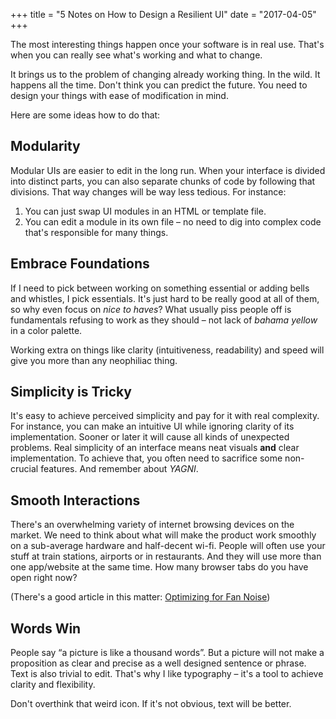 +++
title = "5 Notes on How to Design a Resilient UI"
date =  "2017-04-05"
+++

The most interesting things happen once your software is in real use.
That's when you can really see what's working and what to change.

It brings us to the problem of changing already working thing. In the wild.
It happens all the time. Don't think you can predict the future. 
You need to design your things with ease of modification in mind.

<!--more-->

Here are some ideas how to do that:

## Modularity

Modular UIs are easier to edit in the long run.
When your interface is divided into distinct parts, you can also separate chunks of code by following that divisions.
That way changes will be way less tedious. For instance:

1. You can just swap UI modules in an HTML or template file.
2. You can edit a module in its own file – no need to dig into complex code that's responsible for many things.


## Embrace Foundations

If I need to pick between working on something essential or adding bells and whistles, I pick essentials.
It's just hard to be really good at all of them, so why even focus on *nice to haves*? What usually piss people off is fundamentals refusing to work as they should – not lack of *bahama yellow* in a color palette.

Working extra on things like clarity (intuitiveness, readability) and speed
will give you more than any neophiliac thing.
   

## Simplicity is Tricky

It's easy to achieve perceived simplicity and pay for it with real complexity.
For instance, you can make an intuitive UI while ignoring clarity of its implementation.
Sooner or later it will cause all kinds of unexpected problems.
Real simplicity of an interface means neat visuals **and** clear implementation.
To achieve that, you often need to sacrifice some non-crucial features.
And remember about *YAGNI*.
     
## Smooth Interactions
    
There's an overwhelming variety of internet browsing devices on the market.
We need to think about what will make the product work smoothly on a sub-average hardware and half-decent wi-fi.
People will often use your stuff at train stations, airports or in restaurants. And they will use more than one app/website at the same time. How many browser tabs do you have open right now? 

(There's a good article in this matter: [Optimizing for Fan Noise](http://prog21.dadgum.com/61.html))

## Words Win
    
People say “a picture is like a thousand words”.
But a picture will not make a proposition as clear and precise as a well designed sentence or phrase.
Text is also trivial to edit.
That's why I like typography – it's a tool to achieve clarity and flexibility.

Don't overthink that weird icon. If it's not obvious, text will be better.


